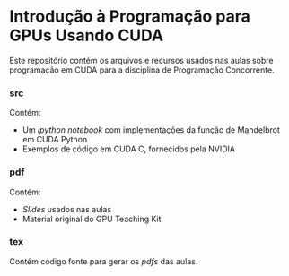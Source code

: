 # Introdução à Programação para GPUs Usando CUDA

Este repositório contém os arquivos e recursos usados nas aulas
sobre programação em CUDA para a disciplina de Programação Concorrente.

### src

Contém:

- Um *ipython notebook* com implementações da função de Mandelbrot em CUDA Python
- Exemplos de código em CUDA C, fornecidos pela NVIDIA

### pdf

Contém:

- *Slides* usados nas aulas
- Material original do GPU Teaching Kit

### tex

Contém código fonte para gerar os *pdf*s das aulas.
